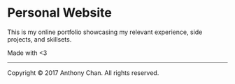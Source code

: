 # Personal Website

This is my online portfolio showcasing my relevant experience, side projects, and skillsets.

Made with <3

----

Copyright © 2017 Anthony Chan. All rights reserved.

